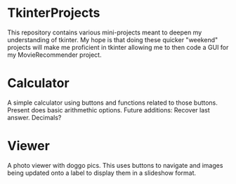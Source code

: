 # TkinterProjects
This repository contains various mini-projects meant to deepen my understanding of tkinter. My hope is that doing these quicker "weekend" projects will make me proficient in tkinter allowing me to then code a GUI for my MovieRecommender project.

# Calculator
A simple calculator using buttons and functions related to those buttons. Present does basic arithmethic options.
Future additions: Recover last answer. Decimals?

# Viewer
A photo viewer with doggo pics. This uses buttons to navigate and images being updated onto a label to display them in a slideshow format.
